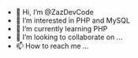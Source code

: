 - 👋 Hi, I’m @ZazDevCode
- 👀 I’m interested in PHP and MySQL
- 🌱 I’m currently learning PHP
- 💞️ I’m looking to collaborate on ...
- 📫 How to reach me ...

<!---
ZazDevCode/ZazDevCode is a ✨ special ✨ repository because its `README.md` (this file) appears on your GitHub profile.
You can click the Preview link to take a look at your changes.
--->
